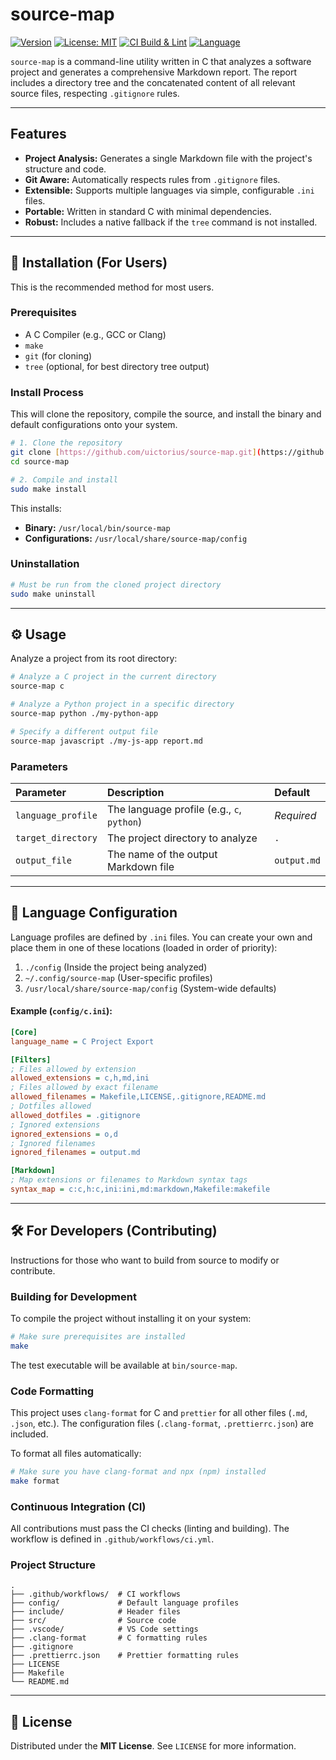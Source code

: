 # source-map

[![Version](https://img.shields.io/github/v/tag/uictorius/source-map)](https://github.com/uictorius/source-map/tags)
[![License: MIT](https://img.shields.io/badge/License-MIT-yellow.svg)](LICENSE)
[![CI Build & Lint](https://github.com/uictorius/source-map/actions/workflows/ci.yml/badge.svg)](https://github.com/uictorius/source-map/actions)
[![Language](https://img.shields.io/badge/language-C-blue.svg)](#)

`source-map` is a command-line utility written in C that analyzes a software
project and generates a comprehensive Markdown report. The report includes a
directory tree and the concatenated content of all relevant source files,
respecting `.gitignore` rules.

---

## Features

- **Project Analysis:** Generates a single Markdown file with the project's
  structure and code.
- **Git Aware:** Automatically respects rules from `.gitignore` files.
- **Extensible:** Supports multiple languages via simple, configurable `.ini`
  files.
- **Portable:** Written in standard C with minimal dependencies.
- **Robust:** Includes a native fallback if the `tree` command is not installed.

---

## 🚀 Installation (For Users)

This is the recommended method for most users.

### Prerequisites

- A C Compiler (e.g., GCC or Clang)
- `make`
- `git` (for cloning)
- `tree` (optional, for best directory tree output)

### Install Process

This will clone the repository, compile the source, and install the binary and
default configurations onto your system.

```bash
# 1. Clone the repository
git clone [https://github.com/uictorius/source-map.git](https://github.com/uictorius/source-map.git)
cd source-map

# 2. Compile and install
sudo make install
```

This installs:

- **Binary:** `/usr/local/bin/source-map`
- **Configurations:** `/usr/local/share/source-map/config`

### Uninstallation

```bash
# Must be run from the cloned project directory
sudo make uninstall
```

---

## ⚙️ Usage

Analyze a project from its root directory:

```bash
# Analyze a C project in the current directory
source-map c

# Analyze a Python project in a specific directory
source-map python ./my-python-app

# Specify a different output file
source-map javascript ./my-js-app report.md
```

### Parameters

| Parameter          | Description                                | Default     |
| :----------------- | :----------------------------------------- | :---------- |
| `language_profile` | The language profile (e.g., `c`, `python`) | _Required_  |
| `target_directory` | The project directory to analyze           | `.`         |
| `output_file`      | The name of the output Markdown file       | `output.md` |

---

## 🧩 Language Configuration

Language profiles are defined by `.ini` files. You can create your own and place
them in one of these locations (loaded in order of priority):

1.  `./config` (Inside the project being analyzed)
2.  `~/.config/source-map` (User-specific profiles)
3.  `/usr/local/share/source-map/config` (System-wide defaults)

#### Example (`config/c.ini`):

```ini
[Core]
language_name = C Project Export

[Filters]
; Files allowed by extension
allowed_extensions = c,h,md,ini
; Files allowed by exact filename
allowed_filenames = Makefile,LICENSE,.gitignore,README.md
; Dotfiles allowed
allowed_dotfiles = .gitignore
; Ignored extensions
ignored_extensions = o,d
; Ignored filenames
ignored_filenames = output.md

[Markdown]
; Map extensions or filenames to Markdown syntax tags
syntax_map = c:c,h:c,ini:ini,md:markdown,Makefile:makefile
```

---

## 🛠️ For Developers (Contributing)

Instructions for those who want to build from source to modify or contribute.

### Building for Development

To compile the project without installing it on your system:

```bash
# Make sure prerequisites are installed
make
```

The test executable will be available at `bin/source-map`.

### Code Formatting

This project uses `clang-format` for C and `prettier` for all other files
(`.md`, `.json`, etc.). The configuration files (`.clang-format`,
`.prettierrc.json`) are included.

To format all files automatically:

```bash
# Make sure you have clang-format and npx (npm) installed
make format
```

### Continuous Integration (CI)

All contributions must pass the CI checks (linting and building). The workflow
is defined in `.github/workflows/ci.yml`.

### Project Structure

```
.
├── .github/workflows/  # CI workflows
├── config/             # Default language profiles
├── include/            # Header files
├── src/                # Source code
├── .vscode/            # VS Code settings
├── .clang-format       # C formatting rules
├── .gitignore
├── .prettierrc.json    # Prettier formatting rules
├── LICENSE
├── Makefile
└── README.md
```

---

## 📜 License

Distributed under the **MIT License**. See `LICENSE` for more information.
